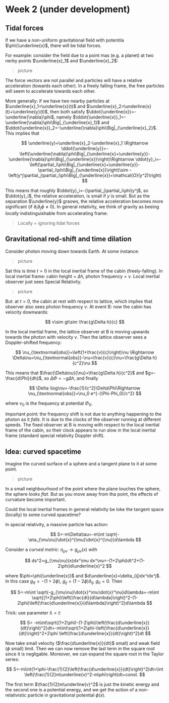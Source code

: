 # Week 2 (under development)

## Tidal forces

If we have a non-uniform gravitational field with potentila $\phi(\underline{x}$, there will be tidal forces.

For example: consider the field due to a point mas (e.g. a planet) at two nerby points $\underline{x}_1$ and $\underline{x}_2$:

> picture

The  force vectors are not parallel and particles will have a relative acceleration (towards each other). In a freely falling frame, the free particles will seem to accelerate towards each other.

More generally: if we have two nearby particles at $\underline{x}_1=\underline{x}(t)$ and $\underline{x}_2=\underline{x}(t)+\underline{y}(t)$, then both satisfy $\ddot{\underline{x}}=-\underline{\nabla}\phi$, namely $\ddot{\underline{x}}_1=-\underline{\nabla}\phi\Big|_{\underline{x}_1}$ and $\ddot{\underline{x}}_2=-\underline{\nabla}\phi\Big|_{\underline{x}_2}$. This implies that

$$
\underline{y}=\underline{x}_2-\underline{x}_1 \Rightarrow \ddot{\underline{y}}=-\left(\underline{\nabla}\phi\Big|_{\underline{x}+\underline{y}}-\underline{\nabla}\phi\Big|_{\underline{x}}\right)\Rightarrow \ddot{y}_i=-\left(\partial_i\phi\Big|_{\underline{x}+\underline{y}}-\partial_i\phi\Big|_{\underline{x}}\right)\sim -\left(y^j\partial_j\partial_i\phi\Big|_{\underline{x}}+\mathcal{O}(y^2)\right)
$$

This means that roughly $\ddot{y}_i=-(\partial_j\partial_i\phi)y^j$, so $\ddot{y}_i$, the relative acceleration, is small if $y$ is small. But as the separation $\underline{y}$ graows, the relative acceleration becomes more significant (if $\partial_i\partial_j\phi\neq 0$). In general relativity, we think of gravity as beeing *locally* indistinguishable from accelerating frame:

> Locally = ignoring tidal forces

## Gravitational red-shift and time dilation

Consider photon moving down towards Earth. At some instance:

> picture

Sat this is time $t=0$ in the local inertial frame of the cabin (freely-falling). In local inertial frame: cabin height = $\Delta h$, photon frequency = $\nu$. Local inertial observer just sees Special Relativity.

> picture

But: at $t=0$, the cabin at rest with respect to lattice, which implies that observer also sees photon frequency $\nu$. At event B: now the cabin has velocity downwards:

$$
v\sim gt\sim \frac{g\Delta h}{c}
$$

In the local inertial frame, the lattice observer at B is moving upwards towards the photon with velocity $v$. Then the lattice observer sees a Doppler-shifted frequency:

$$
\nu_{\textnormal{obs}}=\left(1+\frac{v}{c}\right)\nu \Rightarrow \Delta\nu=\nu_{\textnormal{obs}}-\nu=\frac{v}{c}\nu=\frac{g\Delta h}{c^2}\nu
$$

This means that $\frac{\Delta\nu}{\nu}=\frac{g\Delta h}{c^2}$ and $g=-\frac{d\Phi}{dh}$, so $\Delta \Phi=-g\Delta h$, and finally

$$
\Delta \log\nu=-\frac{1}{c^2}\Delta\Phi\Rightarrow \nu_{\textnormal{obs}}=\nu_0 e^{-(\Phi-Phi_0)/c^2}
$$

where $\nu_0$ is the frequency at potential $\Phi_0$.

Important point: the frequency shift is not due to anything happening to the photon as it *falls*. It is due to the clocks of the observer running at different speeds. The fixed observer at B is moving with respect to the local inertial frame of the cabin, so their clock appears to run slow in the local inertial frame (standard special relativity Doppler shift).

## Idea: curved spacetime

Imagine the curved surface of a sphere and a tangent plane to it at some point.

>picture

 In a small neighbourhood of the point where the plane touches the sphere, the sphere *looks flat*. But as you move away from tha point, the effects of curvature become important.

 Could the local inertial frames in general relativity be loke the tangent space (locally) to some curved spacetime?

 In special relativity, a massive particle has action:

 $$
S=-m\Delta\tau=-m\int \sqrt{-\eta_{\mu\nu}\dot{x}^{\mu}\dot{x}^{\nu}}d\lambda
 $$

 Consider a *curved metric*: $\eta_{\mu\nu}\to g_{\mu\nu}(x)$ with

 $$
ds^2=g_{\mu\nu}(x)dx^\mu dx^\nu=-(1+2\phi)dt^2+(1-2\phi)d\underline{x}^2
 $$

 where $\phi=\phi(\underline{x})$ and $d\underline{x}=\delta_{ij}dx^idx^j$. In this case $g_{tt}=-(1+2\phi)$, $g_{ij}=(1-2\phi)\delta_{ij}$, $g_{ti}=0$. Then

 $$
S=-m\int \sqrt{-g_{\mu\nu}\dot{x}^\mu\dot{x}^\nu}d\lambda=-m\int \sqrt{(1+2\phi)\left(\frac{dt}{d\lambda}\right)^2-(1-2\phi)\left(\frac{d\underline{x}}{d\lambda}\right)^2}d\lambda
 $$

 Trick: use parameter $\lambda=t$:

 $$
S= -m\int\sqrt{(1+2\phi)-(1-2\phi)\left(\frac{d\underline{x}}{dt}\right)^2}dt=-m\int\sqrt{1+2\phi-\left(\frac{d\underline{x}}{dt}\right)^2+2\phi \left(\frac{d\underline{x}}{dt}\right)^2}dt
 $$

Now take small velocity ($\frac{d\underline{x}}{dt}$ small) and weak field ($\phi$ small) limit.  Then we can now remove the last term in the square root since it is negligable. Moreover, we can expand the square root in the Taylor series:

$$
S=-m\int(1+\phi-\frac{1}{2}\left(\frac{d\underline{x}}{dt}\right)^2)dt=\int \left(\frac{1}{2}m\underline{v}^2-m\phi\right)dt+const.
$$

The first term $\frac{1}{2}m\underline{v}^2$ is just the kinetic energy and the second one is a potential energy, and we get the action of a non-relativistic particle in gravitational potential $\phi(x)$.

